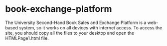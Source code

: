 # book-exchange-platform
The University Second-Hand Book Sales and Exchange Platform is a web-based system, so it works on all devices with internet access. To access the site, you should copy all the files to your desktop and open the HTMLPage1.html file.
